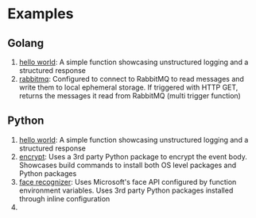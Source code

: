 # Examples

## Golang
1. [hello world](golang/helloworld): A simple function showcasing unstructured logging and a structured response
2. [rabbitmq](golang/rabbitmq): Configured to connect to RabbitMQ to read messages and write them to local ephemeral storage. If triggered with HTTP GET, returns the messages it read from RabbitMQ (multi trigger function)

## Python
1. [hello world](python/helloworld): A simple function showcasing unstructured logging and a structured response
2. [encrypt](python/encrypt): Uses a 3rd party Python package to encrypt the event body. Showcases build commands to install both OS level packages and Python packages
3. [face recognizer](python/facerecognizer): Uses Microsoft's face API configured by function environment variables. Uses 3rd party Python packages installed through inline configuration
4. 
